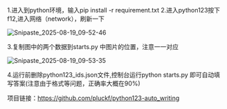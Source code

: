 1.进入到python环境，输入pip install -r requirement.txt
2.进入python123按下f12,进入网络（network），刷新一下

![Snipaste_2025-08-19_09-52-46](E:\desk_top\python123自动填写答案\Snipaste_2025-08-19_09-52-46.png)

3.复制图中的两个数据到starts.py 中图片的位置，注意一一对应

![Snipaste_2025-08-19_09-53-35](E:\desk_top\python123自动填写答案\Snipaste_2025-08-19_09-53-35.png)

4.运行前删除python123_ids.json文件,控制台运行python starts.py 即可自动填写答案(注意由于格式等问题，正确率大概在90%)

项目链接：https://github.com/pluckf/python123-auto_writing


